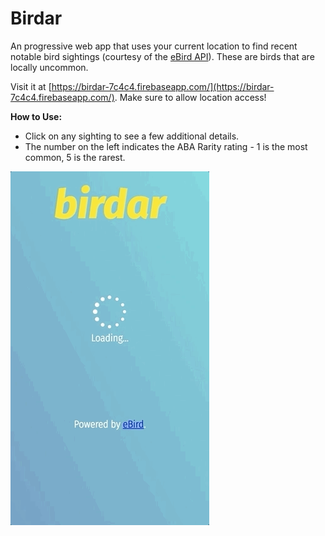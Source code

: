 # Birdar

An progressive web app that uses your current location to find recent notable bird sightings (courtesy of the [eBird API](https://documenter.getpostman.com/view/664302/ebird-api-20/2HTbHW)). These are birds that are locally uncommon.

Visit it at [https://birdar-7c4c4.firebaseapp.com/](https://birdar-7c4c4.firebaseapp.com/). Make sure to allow location access!

**How to Use:**

- Click on any sighting to see a few additional details.
- The number on the left indicates the ABA Rarity rating - 1 is the most common, 5 is the rarest.

![Preview](birdar.gif)

